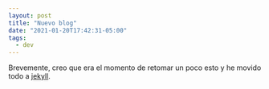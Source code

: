 ```yaml
---
layout: post
title: "Nuevo blog"
date: "2021-01-20T17:42:31-05:00"
tags:
  - dev
---
```


Brevemente, creo que era el momento de retomar un poco esto y he movido todo a [jekyll](https://jekyllrb.com/).
